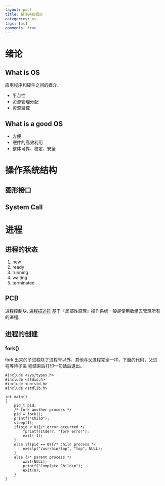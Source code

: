 ```yaml
---
layout: post
title: 操作系统概论
categories: os
tags: [os]
comments: true
---
```



# 绪论


## What is OS

应用程序和硬件之间的媒介.

-   平台性
-   资源管理分配
-   资源监控


## What is a good OS

-   方便
-   硬件的高效利用
-   整体可靠、稳定、安全


# 操作系统结构


## 图形接口


## System Call


# 进程


## 进程的状态

1.  new
2.  ready
3.  running
4.  waiting
5.  terminated


## PCB

进程控制块. [进程描述符](https://blog.csdn.net/gatieme/article/details/51383272)
基于『局部性原理』操作系统一般是使用数组去管理所有的进程.


## 进程的创建


### fork()

fork 出来的子进程除了进程号以外，其他与父进程完全一样。下面的代码，父进程等待子进
程结束后打印一句话后退出。

    #include <sys/types.h>
    #include <stdio.h>
    #include <unistd.h>
    #include <stdlib.h>
    
    int main()
    {
        pid_t pid;
        /* fork another process */
        pid = fork();
        printf("Child");
        sleep(1);
        if(pid < 0){/* error occurred */
            fprintf(stderr, "fork error");
            exit(-1);
        }
        else if(pid == 0){/* child process */
            execlp("/usr/bin/top", "top", NULL);
        }
        else {/* parent process */
            wait(NULL);
            printf("Complete Child\n");
            exit(0);
        }
    }  

